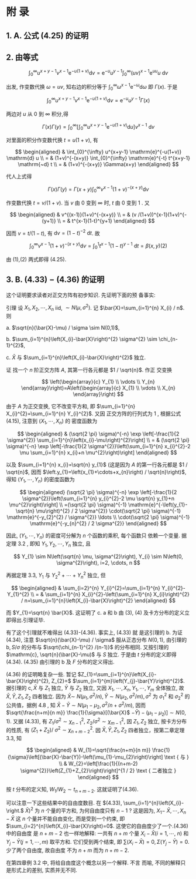 # 附 录 

## 1. A. 公式 (4.25) 的证明

## 2. 由等式

$$
\int_{0}^{\infty} u^{x+y-1} v^{x-1} \mathrm{e}^{-u(1+v)} \mathrm{d} v=\mathrm{e}^{-u} u^{y-1} \int_{0}^{\infty}(u v)^{x-1} \mathrm{e}^{u u} u \mathrm{~d} v
$$

出发, 作变数代换 $\omega=u v$, 知右边的积分等于 $\int_{0}^{\infty} \omega^{x-1} \mathrm{e}^{-\omega} \mathrm{d} \omega$ 即 $\Gamma(x)$. 于是

$$
\int_{0}^{\infty} u^{x+y-1} v^{x-1} \mathrm{e}^{-u(1+v)} \mathrm{d} v=\mathrm{e}^{-u} u^{y-1} \Gamma(x)
$$

两边对 $u$ 从 0 到 $\infty$ 积分,得

$$
\Gamma(x) \Gamma(y)=\int_{0}^{\infty}\left[\int_{0}^{\infty} u^{x+y-1} \mathrm{e}^{-u(1+v)} \mathrm{d} u\right] v^{x-1} \mathrm{~d} v
$$

对里面的积分作变数代换 $t=u(1+v)$, 有

$$
\begin{aligned}
& \int_{0}^{\infty} u^{x+y-1} \mathrm{e}^{-u(1+v)} \mathrm{d} u \\
= & (1+v)^{-(x+y)} \int_{0}^{\infty} \mathrm{e}^{-t} t^{x+y-1} \mathrm{~d} t \\
= & (1+v)^{-(x+y)} \Gamma(x+y)
\end{aligned}
$$

代人上式得

$$
\Gamma(x) \Gamma(y)=\Gamma(x+y) \int_{0}^{\infty} v^{x-1}(1+v)^{-(x+y)} \mathrm{d} v
$$

作变数代换 $t=v /(1+v)$. 当 $v$ 由 0 变到 $\infty$ 时, $t$ 由 0 变到 1 . 又

$$
\begin{aligned}
& v^{(x-1)}(1+v)^{-(x+y)} \\
= & (v /(1+v))^{x-1}(1+v)^{-(y+1)} \\
= & t^{x-1}(1-t)^{y+1}
\end{aligned}
$$

因而 $v=t /(1-t)$, 有 $\mathrm{d} v=(1-t)^{-2} \mathrm{~d} t$. 故

$$
\int_{0}^{\infty} v^{x-1}(1+v)^{-(x+y)} \mathrm{d} v=\int_{0}^{1} t^{x-1}(1-t)^{y-1} \mathrm{~d} t=\beta(x, y)(2)
$$

由 (1),(2) 两式即得 $(4.25)$.

## 3. B. $(4.33)-(4.36)$ 的证明

这个证明要求读者对正交方阵有初步知识. 先证明下面的预 备事实:

引理 设 $X_{1}, X_{2}, \cdots, X_{n}$ iid, $\sim N\left(\mu, \sigma^{2}\right)$. 记 $\bar{X}=\sum_{i=1}^{n} X_{i} / n$. 则

a. $\sqrt{n}(\bar{X}-\mu) / \sigma \sim N(0,1)$,

b. $\sum_{i=1}^{n}\left(X_{i}-\bar{X}\right)^{2} \sigma^{2} \sim \chi_{n-1}^{2}$,

c. $\bar{X}$ 与 $\sum_{i=1}^{n}\left(X_{i}-\bar{X}\right)^{2}$ 独立.

证 找一个 $n$ 阶正交方阵 $A$, 其第一行各元都是 $1 / \sqrt{n}$. 作正 交变换

$$
\left(\begin{array}{c}
Y_{1} \\
\vdots \\
Y_{n}
\end{array}\right)=A\left(\begin{array}{c}
X_{1} \\
\vdots \\
X_{n}
\end{array}\right)
$$

由于 $A$ 为正交变换, 它不改变平方和, 即 $\sum_{i=1}^{n} X_{i}^{2}=\sum_{i=1}^{n} Y_{i}^{2}$. 又因 正交方阵的行列式为 1 , 根据公式 (4.15), 注意到 $\left(X_{1}, \cdots, X_{n}\right)$ 的 密度函数为

$$
\begin{aligned}
& (\sqrt{2 \pi} \sigma)^{-n} \exp \left[-\frac{1}{2 \sigma^{2}} \sum_{i=1}^{n}\left(x_{i}-\mu\right)^{2}\right] \\
= & (\sqrt{2 \pi} \sigma)^{-n} \exp \left[-\frac{1}{2 \sigma^{2}}\left(\sum_{i=1}^{n} x_{i}^{2}-2 \mu \sum_{i=1}^{n} x_{i}+n \mu^{2}\right)\right]
\end{aligned}
$$

以及 $\sum_{i=1}^{n} x_{i}=\sqrt{n} y_{1}$ (这是因为 $A$ 的第一行各元都是 $1 / \sqrt{n}$, 因而 $\left.y_{1}=\left(x_{1}+\cdots+x_{n}\right) / \sqrt{n}\right)$, 得知 $\left(Y_{1}, \cdots, Y_{n}\right)$ 的密度函数为

$$
\begin{aligned}
(\sqrt{2 \pi} \sigma)^{-n} \exp \left[-\frac{1}{2 \sigma^{2}}\left(\sum_{i=1}^{n} y_{i}^{2}-2 \mu \sqrt{n} y_{1}+n \mu^{2}\right)\right] \\
=(\sqrt{2 \pi} \sigma)^{-1} \mathrm{e}^{-\left(y_{1}-\sqrt{n} \mu\right)^{2} / 2 \sigma^{2}} \cdot(\sqrt{2 \pi} \sigma)^{-1} \mathrm{e}^{-y_{2}^{2} / \sigma^{2}} \ldots \\
\cdot(\sqrt{2 \pi} \sigma)^{-1} \mathrm{e}^{-y_{n}^{2} / 2 \sigma^{2}}
\end{aligned}
$$

因此, $\left(Y_{1}, \cdots, Y_{n}\right)$ 的密度可分解为 $n$ 个函数的乘积, 每个函数只 依赖一个变量. 据定理 3.2 , 即知 $Y_{1}, Y_{2}, \cdots, Y_{n}$ 独立, 且

$$
Y_{1} \sim N\left(\sqrt{n} \mu, \sigma^{2}\right), Y_{i} \sim N\left(0, \sigma^{2}\right), i=2, \cdots, n
$$

再据定理 3.3, $Y_{1}$ 与 $Y_{2}^{2}+\cdots+Y_{n}^{2}$ 独立, 但

$$
\begin{aligned}
& \sum_{i=2}^{n} Y_{i}^{2}=\sum_{i=1}^{n} Y_{i}^{2}-Y_{1}^{2} \\
= & \sum_{i=1}^{n} X_{i}^{2}-\left(\sum_{i=1}^{n} X_{i}\right)^{2} / n=\sum_{i=1}^{n}\left(X_{i}-\bar{X}\right)^{2}
\end{aligned}
$$

而 $Y_{1}=\sqrt{n} \bar{X}$. 这证明了 c. a 和 $\mathrm{b}$ 由 (3), (4) 及卡方分布的定义立 即得出.引理证毕.

有了这个引理就不难得出 (4.33)-(4.36). 事实上, (4.33) 就 是这引理的 b. 为证 $(4.34)$, 注意 $\sqrt{n}(\bar{X}-\mu) / \sigma$ 服从正态分布 $N(0,1)$, 由引理的 $\mathrm{b}, S / \sigma$ 的分布与 $\sqrt{\chi_{n-1}^{2} /(n-1)}$ 的分布相同. 又按引理的 $\mathrm{c}, \sqrt{n}(\bar{X}-\mu)$ 与 $S$ 独立. 于是由 $t$ 分布的定义即得 (4.34). (4.35) 由引理的 $\mathrm{b}$ 及 $F$ 分布的定义得出.

(4.36) 的证明略复杂一些. 暂记 $Z_{1}=\sum_{i=1}^{n}\left(X_{i}-\bar{X}\right)^{2}, Z_{2}=$ $\sum_{i=1}^{m}\left(Y_{j}-\bar{Y}\right)^{2}$. 据引理的 $\mathrm{c}, \bar{X}$ 与 $Z_{1}$ 独立, $\bar{Y}$ 与 $Z_{2}$ 独立, 又因 $X_{1}$, $\cdots, X_{n}, Y_{1}, \cdots, Y_{m}$ 全体独立, 故 $\bar{X}, \bar{Y}, Z_{1}, Z_{2}$ 四者独立. 因为 $\bar{X} \sim$ $N\left(\mu_{1}, \sigma^{2} / n\right), \bar{Y} \sim N\left(\mu_{2}, \sigma^{2} / m\right), \sigma^{2}$ 为 $\sigma_{1}^{2}$ 和 $\sigma_{2}^{2}$ 的公共值，据例 4.8 , 知 $\bar{X}-\bar{Y} \sim N\left(\mu_{1}-\mu_{2}, \sigma^{2} / n+\sigma^{2} / m\right)$, 因而 $\sqrt{\frac{n+m}{n m}} \frac{1}{\sigma}[(\bar{X}$ $\left.-\bar{Y})-\left(\mu_{1}-\mu_{2}\right)\right] \sim N(0,1)$. 又据 (4.33), 有 $Z_{1} / \sigma^{2} \sim \chi_{n-1}^{2}$, $Z_{2} / \sigma^{2} \sim \chi_{m-1}^{2}$, 因 $Z_{1}, Z_{2}$ 独立, 按卡方分布的性质, 有 $\left(Z_{1}+Z_{2}\right) /$ $\sigma^{2} \sim \chi_{n+m-2}^{2}$. 因 $\bar{X}, \bar{Y}, Z_{1}, Z_{2}$ 四者独立，按第二章定理 3.3, 知

$$
\begin{aligned}
& W_{1}=\sqrt{\frac{n+m}{n m}} \frac{1}{\sigma}\left[(\bar{X}-\bar{Y})-\left(\mu_{1}-\mu_{2}\right)\right] \text { 与 } \\
& W_{2}=\left[\frac{1}{(n+m-2) \sigma^{2}}\left(Z_{1}+Z_{2}\right)\right]^{1 / 2} \text { 二者独立 }
\end{aligned}
$$

按 $t$ 分布的定义知, $W_{1} / W_{2} \sim t_{n+m-2}$. 这就证明了(4.36).

可以注意一下这些结果中的自由度数目. 在 $(4.33), \sum_{i=1}^{n}\left(X_{i}-\right.$ $\bar{X})^{2}$ 为 $n$ 个量的平方和, 为何自由度只有 $n-1$ ? 这是因为, $X_{1}-$ $\bar{X}, \cdots, X_{n}-\bar{X}$ 这 $n$ 个量并不能自由变化, 而是受到一个约束, 即 $\sum_{i=2}^{n}\left(X_{i}-\bar{X}\right)=0$. 这使它的自由度少了一个.(4.36) 中的自由度 是 $n+m-2$ 也一样地解释: 一共有 $n+m$ 个量 $X_{i}-\bar{X}(i=1, \cdots$, $n)$ 和 $Y_{j}-\bar{Y}(j=1, \cdots, m)$ 取平方和. 它们受到两个结束, 即 $\sum\left(X_{i}-\bar{X}\right)=0, \Sigma\left(Y_{j}-\bar{Y}\right)=0$. 少了两个自由度, 故自由度 不为 $n+m$ 而为 $n+m-2$.

在第四章例 3.2 中, 将给自由度这个概念以另一个解释. 不言 而喻, 不同的解释只是形式上的差别, 实质并无不同.


